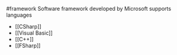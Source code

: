 #framework
Software framework developed by Microsoft supports languages
- [[CSharp]]
- [[Visual Basic]]
- [[C++]]
- [[FSharp]]